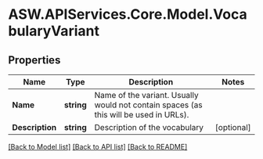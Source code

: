 # ASW.APIServices.Core.Model.VocabularyVariant
## Properties

Name | Type | Description | Notes
------------ | ------------- | ------------- | -------------
**Name** | **string** | Name of the variant. Usually would not contain spaces (as this will be used in URLs). | 
**Description** | **string** | Description of the vocabulary | [optional] 

[[Back to Model list]](../README.md#documentation-for-models) [[Back to API list]](../README.md#documentation-for-api-endpoints) [[Back to README]](../README.md)

